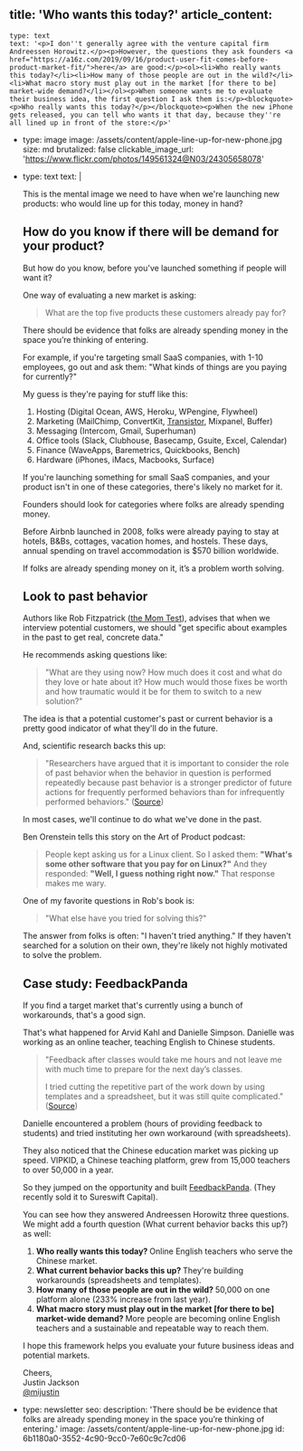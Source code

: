 title: 'Who wants this today?'
article_content:
  -
    type: text
    text: '<p>I don''t generally agree with the venture capital firm Andreessen Horowitz.</p><p>However, the questions they ask founders <a href="https://a16z.com/2019/09/16/product-user-fit-comes-before-product-market-fit/">here</a> are good:</p><ol><li>Who really wants this today?</li><li>How many of those people are out in the wild?</li><li>What macro story must play out in the market [for there to be] market-wide demand?</li></ol><p>When someone wants me to evaluate their business idea, the first question I ask them is:</p><blockquote><p>Who really wants this today?</p></blockquote><p>When the new iPhone gets released, you can tell who wants it that day, because they''re all lined up in front of the store:</p>'
  -
    type: image
    image: /assets/content/apple-line-up-for-new-phone.jpg
    size: md
    brutalized: false
    clickable_image_url: 'https://www.flickr.com/photos/149561324@N03/24305658078'
  -
    type: text
    text: |
      <p>This is the mental image we need to have when we're launching new products: who would line up for this today, money in hand?</p><h2>How do you know if there will be demand for your product?</h2><p>But how do you know, before you've launched something if people will want it?</p><p>One way of evaluating a new market is asking:</p><blockquote><p>What are the top five products these customers already pay for?</p></blockquote><p>There should be evidence that folks are already spending money in the space you’re thinking of entering.</p><p>For example, if you're targeting small SaaS companies, with 1-10 employees, go out and ask them: "What kinds of things are you paying for currently?"</p><p>My guess is they're paying for stuff like this:</p><ol><li>Hosting (Digital Ocean, AWS, Heroku, WPengine, Flywheel)</li><li>Marketing (MailChimp, ConvertKit, <a href="https://transistor.fm/?via=justin">Transistor</a>, Mixpanel, Buffer)</li><li>Messaging (Intercom, Gmail, Superhuman)</li><li>Office tools (Slack, Clubhouse, Basecamp, Gsuite, Excel, Calendar)</li><li>Finance (WaveApps, Baremetrics, Quickbooks, Bench)</li><li>Hardware (iPhones, iMacs, Macbooks, Surface)</li></ol><p>If you're launching something for small SaaS companies, and your product isn't in one of these categories, there's likely no market for it.</p><p>Founders should look for categories where folks are already spending money.</p><p>Before Airbnb launched in 2008, folks were already paying to stay at hotels, B&amp;Bs, cottages, vacation homes, and hostels. These days, annual spending on travel accommodation is $570 billion worldwide.</p><p>If folks are already spending money on it, it’s a problem worth solving.</p><h2>Look to past behavior</h2><p>Authors like Rob Fitzpatrick (<a href="http://momtestbook.com/">the Mom Test</a>), advises that when we interview potential customers, we should "get specific about examples in the past to get real, concrete data."</p><p>He recommends asking questions like:</p><blockquote><p>"What are they using now? How much does it cost and what do they love or hate about it? How much would those fixes be worth and how traumatic would it be for them to switch to a new solution?"&nbsp;</p></blockquote><p>The idea is that a potential customer's past or current behavior is a pretty good indicator of what they'll do in the future.</p><p>And, scientific research backs this up:</p><blockquote><p>"Researchers have argued that it is important to consider the role of past
      behavior when the behavior in question is performed repeatedly because past behavior is a stronger predictor of future
      actions for frequently performed behaviors than for infrequently performed
      behaviors." (<a href="http://citeseerx.ist.psu.edu/viewdoc/download?doi=10.1.1.475.5975&amp;rep=rep1&amp;type=pdf">Source</a>)</p></blockquote><p>In most cases, we'll continue to do what we've done in the past.&nbsp;</p><p>Ben Orenstein tells this story on the Art of Product podcast:</p><blockquote><p>People kept asking us for a Linux client. So I asked them:&nbsp;<b>"What's some other software that you pay for on Linux?"</b>&nbsp;And they responded:&nbsp;<b>"Well, I guess nothing right now."</b>&nbsp;That response makes me wary.</p></blockquote><p>One of my favorite questions in Rob's book is:</p><blockquote><p>"What else have you tried for solving this?"</p></blockquote><p>The answer from folks is often: "I haven't tried anything." If they haven't searched for a solution on their own, they're likely not highly motivated to solve the problem.&nbsp;</p><h2>Case study: FeedbackPanda</h2><p>If you find a target market that's currently using a bunch of workarounds, that's a good sign.</p><p>That's what happened for Arvid Kahl and Danielle Simpson. Danielle was working as an online teacher, teaching English to Chinese students.&nbsp;</p><blockquote><p>"Feedback after classes would take me hours and not leave me with much time to prepare for the next day’s classes.
      
      I tried cutting the repetitive part of the work down by using templates and a spreadsheet, but it was still quite complicated." (<a href="https://www.sureswiftcapital.com/blog/bootstrapped-saas-founders-sell-business/">Source</a>)</p></blockquote><p>Danielle encountered a problem (hours of providing feedback to students) and tried instituting her own workaround (with spreadsheets).</p><p>They also noticed that the Chinese education market was picking up speed. VIPKID, a Chinese teaching platform, grew from 15,000 teachers to over 50,000 in a year.</p><p>So they jumped on the opportunity and built&nbsp;<a href="https://www.feedbackpanda.com/">FeedbackPanda</a>. (They recently sold it to Sureswift Capital).</p><p>You can see how they answered Andreessen Horowitz three questions. We might add a fourth question (What current behavior backs this up?) as well:</p><ol><li><b>Who really wants this today? </b>Online English teachers who serve the Chinese market.</li><li><b>What current behavior backs this up? </b>They're building workarounds (spreadsheets and templates).</li><li><b>How many of those people are out in the wild? </b>50,000 on one platform alone (233% increase from last year).</li><li><b>What macro story must play out in the market [for there to be] market-wide demand? </b>More people are becoming online English teachers and a sustainable and repeatable way to reach them.</li></ol><p>I hope this framework helps you evaluate your future business ideas and potential markets.</p><p>Cheers,<br>Justin Jackson<br><a href="https://twitter.com/mijustin">@mijustin</a></p>
  -
    type: newsletter
seo:
  description: 'There should be be evidence that folks are already spending money in the space you’re thinking of entering.'
  image: /assets/content/apple-line-up-for-new-phone.jpg
id: 6b1180a0-3552-4c90-9cc0-7e60c9c7cd06

